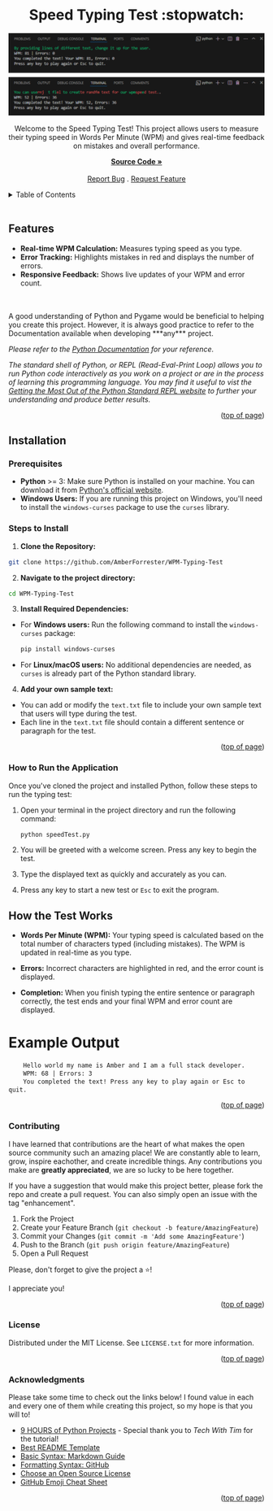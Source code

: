 <a id="readme-top"></a>

<h1 align='center'>Speed Typing Test :stopwatch:</h1> 

<div align='center'>

<img src='/images/WPM_Speed_Test.png' alt='Picture of the words per minute Python speed typing test, measuring the users typing speed and giving feedback on mistakes.'>

<p align='center'>Welcome to the Speed Typing Test! This project allows users to measure their typing speed in Words Per Minute (WPM) and gives real-time feedback on mistakes and overall performance.<br/>

<a href='https://github.com/AmberForrester/WPM-Typing-Test'><strong>Source Code »</strong></a>
<br />
<br />
<a href='https://github.com/AmberForrester/WPM-Typing-Test/issues/new?assignees=&labels=bug&projects=&template=bug-report-%F0%9F%90%9E.md&title='>Report Bug</a>
.
<a href='https://github.com/AmberForrester/WPM-Typing-Test/issues/new?assignees=&labels=enhancement&projects=&template=feature-request-%F0%9F%9A%80.md&title='>Request Feature</a>
</p>
</div>

<details>
  <summary>Table of Contents</summary>
  <ol>
    <li><a href="#features">Features</a></li>
    <li><a href="#installation">Installation</a></li>
    <li><a href="#steps-to-install">Steps to Install</a></li>
    <li><a href="#how-to-run-the-application">How to Run the Application</a></li>
    <li><a href="#how-the-test-works">How the Test Works</a></li>
    <li><a href="#contributing">Contributing</a></li>
    <li><a href="#license">License</a></li>
    <li><a href="#acknowledgments">Acknowledgments</a></li>
  </ol>
</details>
<br />



## Features
- **Real-time WPM Calculation:** Measures typing speed as you type.
- **Error Tracking:** Highlights mistakes in red and displays the number of errors.
- **Responsive Feedback:** Shows live updates of your WPM and error count.
<br />
<br />
A good understanding of Python and Pygame would be beneficial to helping you create this project. However, it is always good practice to refer to the Documentation available when developing ***any*** project. 

_Please refer to the [Python Documentation](https://docs.python.org/3/) for your reference._

_The standard shell of Python, or REPL (Read-Eval-Print Loop) allows you to run Python code interactively as you work on a project or are in the process of learning this programming language. You may find it useful to vist the [Getting the Most Out of the Python Standard REPL website](https://realpython.com/python-repl/) to further your understanding and produce better results._

<p align="right">(<a href="#readme-top">top of page</a>)</p>



## Installation

### Prerequisites
- **Python** >= 3: Make sure Python is installed on your machine. You can download it from [Python's official website](https://www.python.org/downloads/).
- **Windows Users:** If you are running this project on Windows, you'll need to install the `windows-curses` package to use the `curses` library.




### Steps to Install

1. **Clone the Repository:**
  ```bash
  git clone https://github.com/AmberForrester/WPM-Typing-Test
  ```

2. **Navigate to the project directory:**
  ```bash
  cd WPM-Typing-Test
  ```

3. **Install Required Dependencies:** 

- For **Windows users:** Run the following command to install the `windows-curses` package:
  ```bash
  pip install windows-curses
  ```
- For **Linux/macOS users:** No additional dependencies are needed, as `curses` is already part of the Python standard library.

4. **Add your own sample text:**
- You can add or modify the `text.txt` file to include your own sample text that users will type during the test. 
- Each line in the `text.txt` file should contain a different sentence or paragraph for the test.

<p align="right">(<a href="#readme-top">top of page</a>)</p>



### How to Run the Application

Once you've cloned the project and installed Python, follow these steps to run the typing test:

1. Open your terminal in the project directory and run the following command: 
   ```bash
   python speedTest.py
   ```

2. You will be greeted with a welcome screen. Press any key to begin the test.

3. Type the displayed text as quickly and accurately as you can.

4. Press any key to start a new test or `Esc` to exit the program.



## How the Test Works

- **Words Per Minute (WPM):** Your typing speed is calculated based on the total number of characters typed (including mistakes). The WPM is updated in real-time as you type. </br>

- **Errors:** Incorrect characters are highlighted in red, and the error count is displayed. </br>

- **Completion:** When you finish typing the entire sentence or paragraph correctly, the test ends and your final WPM and error count are displayed. </br>

# Example Output
```vbnet
    Hello world my name is Amber and I am a full stack developer.
    WPM: 68 | Errors: 3
    You completed the text! Press any key to play again or Esc to quit.
```

<p align="right">(<a href="#readme-top">top of page</a>)</p>



### Contributing

I have learned that contributions are the heart of what makes the open source community such an amazing place! We are constantly able to learn, grow, inspire eachother, and create incredible things. Any contributions you make are **greatly appreciated**, we are so lucky to be here together.

If you have a suggestion that would make this project better, please fork the repo and create a pull request. You can also simply open an issue with the tag "enhancement".

1. Fork the Project
2. Create your Feature Branch (`git checkout -b feature/AmazingFeature`)
3. Commit your Changes (`git commit -m 'Add some AmazingFeature'`)
4. Push to the Branch (`git push origin feature/AmazingFeature`)
5. Open a Pull Request

Please, don't forget to give the project a :star:! 

I appreciate you!

<p align="right">(<a href="#readme-top">top of page</a>)</p>



### License

Distributed under the MIT License. See `LICENSE.txt` for more information.

<p align="right">(<a href="#readme-top">top of page</a>)</p>



### Acknowledgments

Please take some time to check out the links below! I found value in each and every one of them while creating this project, so my hope is that you will to!

* [9 HOURS of Python Projects](https://youtu.be/NpmFbWO6HPU?si=Y0C6tmCBdUZhawBg) - Special thank you to _Tech With Tim_ for the tutorial!
* [Best README Template](https://github.com/othneildrew/Best-README-Template)
* [Basic Syntax: Markdown Guide](https://www.markdownguide.org/basic-syntax/#reference-style-links)
* [Formatting Syntax: GitHub](https://docs.github.com/en/get-started/writing-on-github/getting-started-with-writing-and-formatting-on-github/basic-writing-and-formatting-syntax)
* [Choose an Open Source License](https://choosealicense.com)
* [GitHub Emoji Cheat Sheet](https://github.com/ikatyang/emoji-cheat-sheet/blob/master/README.md#animal-bug)

<p align="right">(<a href="#readme-top">top of page</a>)</p>